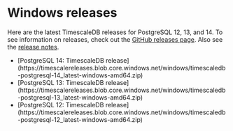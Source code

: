 # Windows releases

Here are the latest TimescaleDB releases for PostgreSQL 12, 13, and 14. To see
information on releases, check out the
[GitHub releases page][gh-releases]. Also see the
[release notes][release-notes].

*   <tag type="download">
    [PostgreSQL 14: TimescaleDB release](https://timescalereleases.blob.core.windows.net/windows/timescaledb-postgresql-14_latest-windows-amd64.zip)
    </tag>
*   <tag type="download">
    [PostgreSQL 13: TimescaleDB release](https://timescalereleases.blob.core.windows.net/windows/timescaledb-postgresql-13_latest-windows-amd64.zip)
    </tag>
*   <tag type="download">
    [PostgreSQL 12: TimescaleDB release](https://timescalereleases.blob.core.windows.net/windows/timescaledb-postgresql-12_latest-windows-amd64.zip)
    </tag>

[gh-releases]: https://github.com/timescale/timescaledb/releases
[release-notes]: /timescaledb/:currentVersion:/overview/release-notes/
